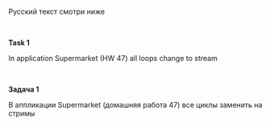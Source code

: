 Русский текст смотри ниже

<br/>

**Task 1**

In application Supermarket (HW 47) all loops change to stream

<br/>

**Задача 1**

В аппликации Supermarket (домашняя работа 47) все циклы заменить на стримы



